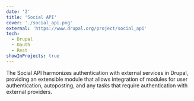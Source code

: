 ```yaml
---
date: '2'
title: 'Social API'
cover: './social_api.png'
external: 'https://www.drupal.org/project/social_api'
tech:
  - Drupal
  - Oauth
  - Rest
showInProjects: true
---
```


The Social API harmonizes authentication with external services in Drupal, providing an extensible module that allows integration of modules for user authentication, autoposting, and any tasks that require authentication with external providers.
